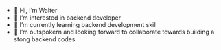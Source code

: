 - 👋 Hi, I’m Walter 
- 👀 I’m interested in backend developer 
- 🌱 I’m currently learning backend development skill
- 💞️ I’m outspokern and looking forward to collaborate towards building a stong backend codes


<!---
War-3/War-3 is a ✨ special ✨ repository because its `README.md` (this file) appears on your GitHub profile.
You can click the Preview link to take a look at your changes.
--->

